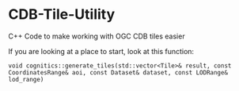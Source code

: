 # CDB-Tile-Utility
C++ Code to make working with OGC CDB tiles easier

If you are looking at a place to start, look at this function:

`void cognitics::generate_tiles(std::vector<Tile>& result, const CoordinatesRange& aoi, const Dataset& dataset, const LODRange& lod_range)`
